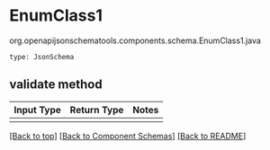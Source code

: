 # EnumClass1
org.openapijsonschematools.components.schema.EnumClass1.java
```
type: JsonSchema
```

## validate method
Input Type | Return Type | Notes
------------ | ------------- | -------------
 |  |

[[Back to top]](#top) [[Back to Component Schemas]](../../../README.md#Component-Schemas) [[Back to README]](../../../README.md)
